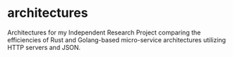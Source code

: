 # architectures
Architectures for my Independent Research Project comparing the efficiencies of Rust and Golang-based micro-service architectures utilizing HTTP servers and JSON.